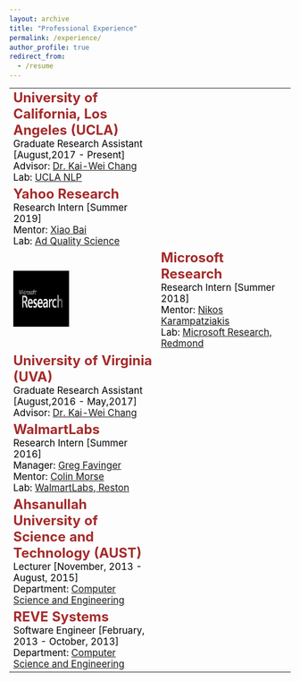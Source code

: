 ```yaml
---
layout: archive
title: "Professional Experience"
permalink: /experience/
author_profile: true
redirect_from:
  - /resume
---
```


<table class="table__tablenospace">
	<tr>
		<td class="table__tablenospace" width="600px">
			<span style="color:black; font-size:17px"> 
			<font color="brown" size="5"><b>University of California, Los Angeles (UCLA)</b></font><br/>
			Graduate Research Assistant [August,2017 - Present]<br/>
			Advisor: <a href="http://web.cs.ucla.edu/~kwchang/">Dr. Kai-Wei Chang</a><br/>
			Lab: <a href="http://web.cs.ucla.edu/~kwchang/members/">UCLA NLP</a>
			</span>
		</td>
 	</tr>
	<tr>
		<td class="table__tablenospace" width="600px">
			<span style="color:black; font-size:17px"> 
			<font color="brown" size="5"><b>Yahoo Research</b></font><br/>
			Research Intern [Summer 2019]<br/>
			Mentor: <a href="https://sites.google.com/site/xiaobaihomepage/">Xiao Bai</a><br/>
			Lab: <a href="https://research.yahoo.com/research-areas/advertising-science">Ad Quality Science</a
			</span>
		</td>
 	</tr>
	<tr>
		<td class="table__tablenospace"><img src='/images/MSR.png' style='height:100px;;width:100px'></td>
		<td class="table__tablenospace" width="600px">
			<span style="color:black; font-size:17px"> 
			<font color="brown" size="5"><b>Microsoft Research</b></font><br/>
			Research Intern [Summer 2018]<br/>
			Mentor: <a href="http://lowrank.net/nikos/index.html">Nikos Karampatziakis</a><br/>
			Lab: <a href="https://www.microsoft.com/en-us/research/">Microsoft Research, Redmond</a>
			</span>
		</td>
 	</tr>
	<tr>
		<td class="table__tablenospace" width="600px">
			<span style="color:black; font-size:17px"> 
			<font color="brown" size="5"><b>University of Virginia (UVA)</b></font><br/>
			Graduate Research Assistant [August,2016 - May,2017]<br/>
			Advisor: <a href="hhttp://czhai.cs.illinois.edu/">Dr. Kai-Wei Chang</a><br/>
			</span>
		</td>
 	</tr>
	<tr>
		<td class="table__tablenospace" width="600px">
			<span style="color:black; font-size:17px"> 
			<font color="brown" size="5"><b>WalmartLabs</b></font><br/>
			Research Intern [Summer 2016]<br/>
			Manager: <a href="https://www.linkedin.com/in/gregfavinger/">Greg Favinger</a><br/>
			Mentor: <a href="https://www.linkedin.com/in/colin-morse-13549b3/">Colin Morse</a><br/>
			Lab: <a href="https://www.walmartlabs.com/">WalmartLabs, Reston</a>
			</span>
		</td>
 	</tr>
 	<tr>
		<td class="table__tablenospace" width="600px">
			<span style="color:black; font-size:17px"> 
			<font color="brown" size="5"><b>Ahsanullah University of Science and Technology (AUST)</b></font><br/>
			Lecturer [November, 2013 - August, 2015]<br/>
			Department: <a href="http://aust.edu/cse/index.htm">Computer Science and Engineering</a>
			</span>
		</td>
 	</tr>
	<tr>
		<td class="table__tablenospace" width="600px">
			<span style="color:black; font-size:17px"> 
			<font color="brown" size="5"><b>REVE Systems</b></font><br/>
			Software Engineer [February, 2013 - October, 2013]<br/>
			Department: <a href="http://aust.edu/cse/index.htm">Computer Science and Engineering</a>
			</span>
		</td>
 	</tr>
</table>
